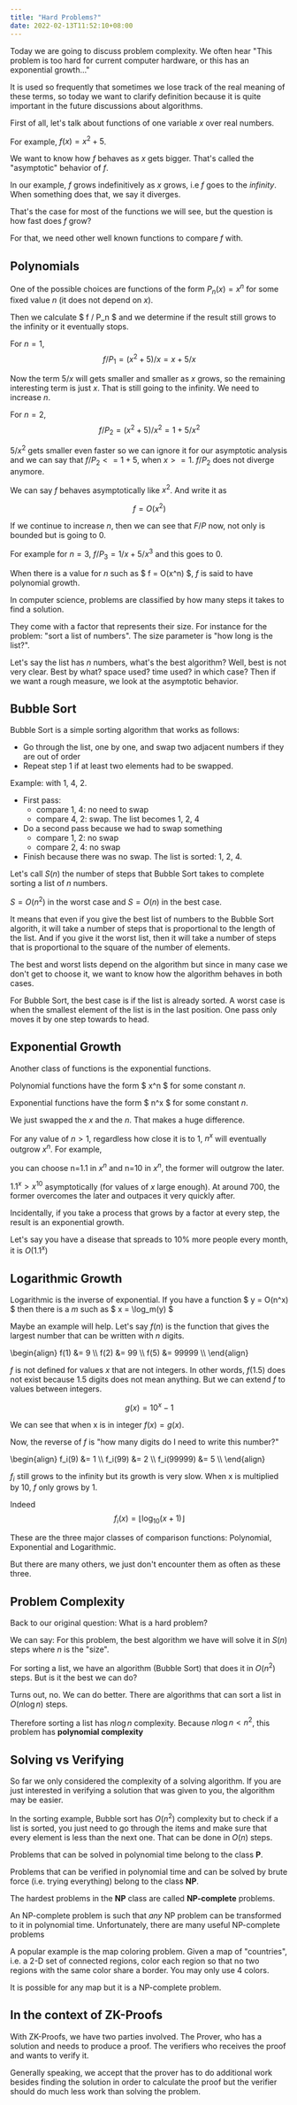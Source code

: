 ```yaml
---
title: "Hard Problems?"
date: 2022-02-13T11:52:10+08:00
---
```


Today we are going to discuss problem complexity.
We often hear "This problem is too hard for current
computer hardware, or this has an exponential growth..."

It is used so frequently that sometimes we lose track
of the real meaning of these terms, so today we want
to clarify definition because it is quite important
in the future discussions about algorithms.

First of all, let's talk about functions of one variable
$x$ over real numbers.

For example, $f(x) = x^2+5$.

We want to know how $f$ behaves as $x$ gets bigger.
That's called the "asymptotic" behavior of $f$.

In our example, $f$ grows indefinitively as $x$ grows, i.e
$f$ goes to the *infinity*. 
When something does that, we say it diverges.

That's the case for most of
the functions we will see, but the question is how fast
does $f$ grow?

For that, we need other well known functions to compare $f$ with.

## Polynomials

One of the possible choices are functions of the form 
$P_n(x) = x^n$ for some fixed value $n$ (it does not depend on $x$).

Then we calculate $ f / P_n $ and we determine if the result still
grows to the infinity or it eventually stops.

For $n=1$, $$f / P_1 = (x^2+5)/x = x + 5/x $$

Now the term $5/x$ will gets smaller and smaller as $x$ grows,
so the remaining interesting term is just $x$. That is still
going to the infinity. We need to increase $n$.

For $n=2$, $$f / P_2 = (x^2+5)/x^2 = 1 + 5/x^2 $$

$5/x^2$ gets smaller even faster so we can ignore it for
our asymptotic analysis and we can say that $f/P_2 <= 1 + 5$,
when $x >= 1$. $f/P_2$ does not diverge anymore.

We can say $f$ behaves asymptotically like $x^2$.
And write it as

$$ f = O(x^2) $$

If we continue to increase $n$, then we can see that $F/P$
now, not only is bounded but is going to $0$.

For example for $n=3$, $f/P_3 = 1/x + 5/x^3$ and this goes to $0$.

When there is a value for $n$ such as $ f = O(x^n) $, $f$ is 
said to have polynomial growth.

In computer science, problems are classified by how many
steps it takes to find a solution.

They come with a factor that represents their size.
For instance for the problem: "sort a list of numbers". The
size parameter is "how long is the list?". 

Let's say the list has $n$ numbers, what's the best algorithm?
Well, best is not very clear. Best by what? space used? time used?
in which case?
Then if we want a rough measure, we look at the asymptotic behavior.

## Bubble Sort

Bubble Sort is a simple sorting algorithm that works as follows:
- Go through the list, one by one, and swap two adjacent numbers
if they are out of order
- Repeat step 1 if at least two elements had to be swapped.

Example: with 1, 4, 2.
- First pass: 
  - compare 1, 4: no need to swap
  - compare 4, 2: swap. The list becomes 1, 2, 4
- Do a second pass because we had to swap something
  - compare 1, 2: no swap
  - compare 2, 4: no swap
- Finish because there was no swap. The list is sorted: 1, 2, 4.

Let's call $S(n)$ the number of steps that Bubble Sort takes to complete sorting a list of $n$ numbers.

$S = O(n^2)$ in the worst case and $S = O(n)$ in the best case.

It means that even if you give the best list of numbers to 
the Bubble Sort algorith, it will take a number of steps that is
proportional to the length of the list. And if you give it the
worst list, then it will take a number of steps that is proportional
to the square of the number of elements.

The best and worst lists depend on the algorithm but since in 
many case we don't get to choose it, we want to know how the
algorithm behaves in both cases.

For Bubble Sort, the best case is if the list is already sorted.
A worst case is when the smallest element of the list is in the 
last position. One pass only moves it by one step towards to head.

## Exponential Growth

Another class of functions is the exponential functions.

Polynomial functions have the form $ x^n $ for some constant $n$.

Exponential functions have the form $ n^x $ for some constant $n$.

We just swapped the $x$ and the $n$. That makes a huge difference.

For any value of $n > 1$, regardless how close it is to 1, 
$n^x$ will eventually outgrow $x^n$. For example, 

you can choose n=1.1
in $x^n$ and n=10 in $x^n$, the former will outgrow the later.

$1.1^{x} > x^{10}$ asymptotically (for values of $x$ large enough).
At around 700, the former overcomes the later and outpaces it very 
quickly after.

Incidentally, if you take a process that grows by a factor
at every step, the result is an exponential growth.

Let's say you have a disease that spreads to 10% more people
every month, it is $O(1.1^x)$

## Logarithmic Growth

Logarithmic is the inverse of exponential. If you have a function
$ y = O(n^x) $ then there is a $m$ such as $ x = \log_m(y) $

Maybe an example will help. Let's say $f(n)$ is the function that gives
the largest number that can be written with $n$ digits.

\begin{align}
f(1) &= 9 \\\\
f(2) &= 99 \\\\
f(5) &= 99999 \\\\
\end{align}

$f$ is not defined for values $x$ that are not integers. In other
words, $f(1.5)$ does not exist because $1.5$ digits does not mean
anything. But we can extend $f$ to values between integers.

$$ g(x) = 10^x - 1 $$

We can see that when x is in integer $f(x) = g(x)$.

Now, the reverse of $f$ is "how many digits do I need to write
this number?"

\begin{align}
f_i(9) &= 1 \\\\
f_i(99) &= 2 \\\\
f_i(99999) &= 5 \\\\
\end{align}

$f_i$ still grows to the infinity but its growth is very slow.
When x is multiplied by $10$, $f$ only grows by $1$.

Indeed $$f_i(x) = \left\lfloor \log_{10}(x+1) \right\rfloor $$

These are the three major classes of comparison functions: Polynomial, Exponential and Logarithmic.

But there are many others, we just don't encounter them as often as
these three.

## Problem Complexity

Back to our original question: What is a hard problem?

We can say: For this problem, the best algorithm we have will solve
it in $S(n)$ steps where $n$ is the "size".

For sorting a list, we have an algorithm (Bubble Sort) that does it in
$O(n^2)$ steps. But is it the best we can do?

Turns out, no. We can do better. There are algorithms that
can sort a list in $O(n\log n)$ steps.

Therefore sorting a list has $n\log n$ complexity. Because
$n\log n < n^2$, this problem has **polynomial complexity**

## Solving vs Verifying

So far we only considered the complexity of a solving algorithm.
If you are just interested in verifying a solution that was
given to you, the algorithm may be easier.

In the sorting example, Bubble sort has $O(n^2)$ complexity but
to check if a list is sorted, you just need to go through the items
and make sure that every element is less than the next one.
That can be done in $O(n)$ steps.

Problems that can be solved in polynomial time belong to the 
class **P**.

Problems that can be verified in polynomial time and can be solved
by brute force (i.e. trying everything) belong to the class **NP**.

The hardest problems in the **NP** class are called **NP-complete** 
problems. 

An NP-complete problem is such that *any* NP problem can be transformed
to it in polynomial time. Unfortunately, there are many useful NP-complete
problems

A popular example is the map coloring problem. Given a map of "countries",
i.e. a 2-D set of connected regions, color each region so that
no two regions with the same color share a border. You may only use 4 colors.

It is possible for any map but it is a NP-complete problem.

## In the context of ZK-Proofs

With ZK-Proofs, we have two parties involved. The Prover,
who has a solution and needs to produce a proof.
The verifiers who receives the proof and wants to verify it.

Generally speaking, we accept that the prover has to do 
additional work besides finding the solution in order to
calculate the proof but the verifier should do much less
work than solving the problem.

